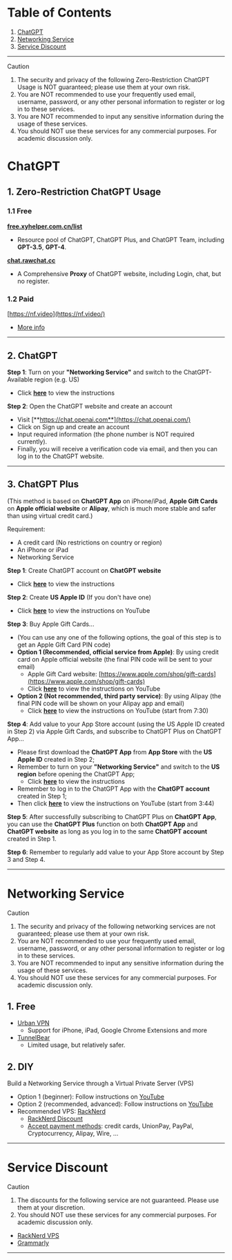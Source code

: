 # Table of Contents

1. [ChatGPT](#chatgpt)
2. [Networking Service](#networking-service)
3. [Service Discount](#service-discount)

---

> [!CAUTION]
> 1. The security and privacy of the following Zero-Restriction ChatGPT Usage is NOT guaranteed; please use them at your own risk.
> 2. You are NOT recommended to use your frequently used email, username, password, or any other personal information to register or log in to these services.
> 3. You are NOT recommended to input any sensitive information during the usage of these services.
> 4. You should NOT use these services for any commercial purposes. For academic discussion only.

# ChatGPT

## 1. Zero-Restriction ChatGPT Usage

### 1.1 Free

<!-- [**www.yuelink.cn**](https://https://www.yuelink.cn/)
- **GPT-4** available. -->

[**free.xyhelper.com.cn/list**](https://free.xyhelper.com.cn/list)
- Resource pool of ChatGPT, ChatGPT Plus, and ChatGPT Team, including **GPT-3.5**, **GPT-4**.

<!-- [**ai.speedymind.net**](https://ai.speedymind.net/)
- A project from [GitHub](https://github.com/danny-avila/LibreChat)
- **GPT-3.5, GPT-4** available.
- A Comprehensive reconstruction of ChatGPT website, including register, login, chat. -->

[**chat.rawchat.cc**](https://chat.rawchat.cc/)
- A Comprehensive **Proxy** of ChatGPT website, including Login, chat, but no register.

### 1.2 Paid

[https://nf.video](https://nf.video/)
- [More info](https://space.bilibili.com/3493146033916501)

---

## 2. ChatGPT

**Step 1**: Turn on your **"Networking Service"** and switch to the ChatGPT-Available region (e.g. US)
- Click **[here](./#networking-service)** to view the instructions

**Step 2**: Open the ChatGPT website and create an account
- Visit [**https://chat.openai.com**](https://chat.openai.com/)
- Click on Sign up and create an account
- Input required information (the phone number is NOT required currently).
- Finally, you will receive a verification code via email, and then you can log in to the ChatGPT website.

---

## 3. ChatGPT Plus

(This method is based on **ChatGPT App** on iPhone/iPad, **Apple Gift Cards** on **Apple official website** or **Alipay**, which is much more stable and safer than using virtual credit card.)

Requirement:
- A credit card (No restrictions on country or region)
- An iPhone or iPad
- Networking Service

**Step 1**: Create ChatGPT account on **ChatGPT website**
- Click **[here](./#ChatGPT)** to view the instructions

**Step 2**: Create **US Apple ID** (If you don't have one)
- Click **[here](https://youtu.be/Y51VMx4NOfk?si=EODwREa8QvijALSv)** to view the instructions on YouTube

**Step 3**: Buy Apple Gift Cards...
- (You can use any one of the following options, the goal of this step is to get an Apple Gift Card PIN code)
- **Option 1 (Recommended, official service from Apple)**: By using credit card on Apple official website (the final PIN code will be sent to your email)
  - Apple Gift Card website: [https://www.apple.com/shop/gift-cards](https://www.apple.com/shop/gift-cards)
  - Click **[here](https://youtu.be/9dp48HTaZns?si=GLTDnZZIady-fmj4)** to view the instructions on YouTube
- **Option 2 (Not recommended, third party service)**: By using Alipay (the final PIN code will be shown on your Alipay app and email)
  - Click **[here](https://youtu.be/9dp48HTaZns?si=qamcEY9Wx-5fJW3A&t=450)** to view the instructions on YouTube (start from 7:30)

**Step 4**: Add value to your App Store account (using the US Apple ID created in Step 2) via Apple Gift Cards, and subscribe to ChatGPT Plus on ChatGPT App...
- Please first download the **ChatGPT App** from **App Store** with the **US Apple ID** created in Step 2;
- Remember to turn on your **"Networking Service"** and switch to the **US region** before opening the ChatGPT App;
  - Click **[here](./#networking-service)** to view the instructions
- Remember to log in to the ChatGPT App with the **ChatGPT account** created in Step 1;
- Then click **[here](https://youtu.be/9dp48HTaZns?si=HXnYNgUfSE5-eKVo&t=224)** to view the instructions on YouTube (start from 3:44)

**Step 5**: After successfully subscribing to ChatGPT Plus on **ChatGPT App**, you can use the **ChatGPT Plus** function on both **ChatGPT App** and **ChatGPT website** as long as you log in to the same **ChatGPT account** created in Step 1.

**Step 6**: Remember to regularly add value to your App Store account by Step 3 and Step 4.

---

# Networking Service

> [!CAUTION]
> 1. The security and privacy of the following networking services are not guaranteed; please use them at your own risk.
> 2. You are NOT recommended to use your frequently used email, username, password, or any other personal information to register or log in to these services.
> 3. You are NOT recommended to input any sensitive information during the usage of these services.
> 4. You should NOT use these services for any commercial purposes. For academic discussion only.

## 1. Free

- [Urban VPN](https://www.urban-vpn.com/)
  - Support for iPhone, iPad, Google Chrome Extensions and more
- [TunnelBear](https://www.tunnelbear.com/apps/mac)
  - Limited usage, but relatively safer.

## 2. DIY

Build a Networking Service through a Virtual Private Server (VPS)
- Option 1 (beginner): Follow instructions on [YouTube](https://youtu.be/MgtOAVOXBWo?si=ofRBTSEzM86uWpHD)
- Option 2 (recommended, advanced): Follow instructions on [YouTube](https://youtu.be/ttqOSrIlL48?si=Bz1sf2jz_ZVui5Av)
- Recommended VPS: [RackNerd](https://my.racknerd.com/) 
  - [RackNerd Discount](https://www.vpstop.cn/idc/5.html#hosting-plans)
  - [Accept payment methods](https://my.racknerd.com/index.php?rp=/knowledgebase/7/What-payment-methods-do-you-accept.html): credit cards, UnionPay, PayPal, Cryptocurrency, Alipay, Wire, ...

---

# Service Discount

> [!CAUTION]
> 1. The discounts for the following service are not guaranteed. Please use them at your discretion.
> 2. You should NOT use these services for any commercial purposes. For academic discussion only.

- [RackNerd VPS](https://www.vpstop.cn/idc/5.html)
- [Grammarly](https://masterblogging.com/deals/grammarly-discount/)

---
